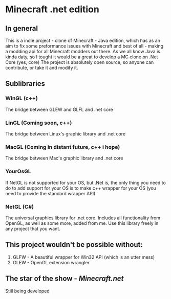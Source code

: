 # Minecraft .net edition

## In general
This is a indie project - clone of Minecraft - Java edition, which has as an aim to fix some preformance issues with Minecraft and best of all - making a modding api for all Minecraft modders out there.
As we all know Java is kinda daty, so I tought it would be a great to develop a MC clone on .Net Core (yes, core)
The project is absolutely open source, so anyone can contribute, or take it and modify it.

## Sublibraries

### WinGL (c++)
The bridge between GLEW and GLFL and .net core

### LinGL (Coming soon, c++)
The bridge between Linux's graphic library and .net core

### MacGL (Coming in distant future, c++ i hope)
The bridge between Mac's graphic library and .net core

### YourOsGL
If NetGL is not supported for your OS, but .Net is, the only thing you need to do to add support for your OS is to make c++ wrapper for your OS (you need to provide the standard wrapper API).

### NetGL (C#)
The universal graphics library for .net core.
Includes all functionality from OpenGL, as well as some more, added from me.
Use this library freely in any project that you want.

## This project wouldn't be possible without:
1) GLFW - A beautiful wrapper for Win32 API (which is an utter mess)
2) GLEW - OpenGL extension wrangler

## The star of the show - *Minecraft.net*
Still being developed
